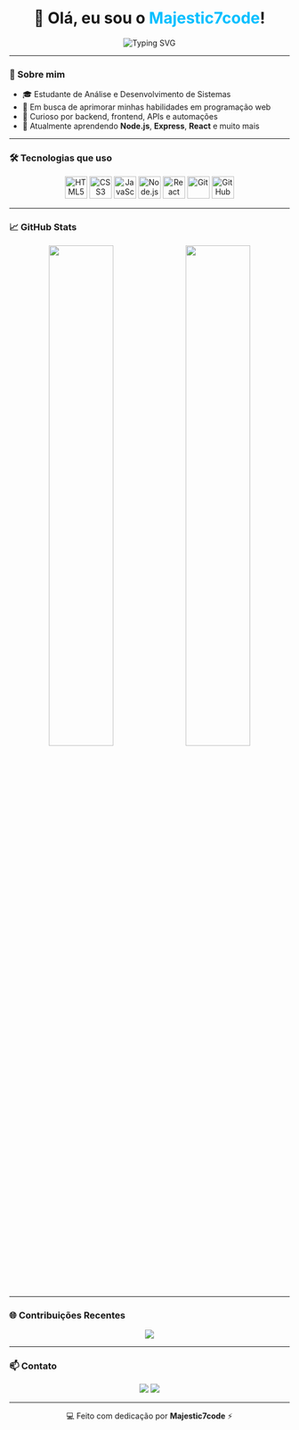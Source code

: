 <h1 align="center">👋 Olá, eu sou o <span style="color:#00BFFF">Majestic7code</span>!</h1>
<p align="center">
  <img src="https://readme-typing-svg.herokuapp.com?font=Fira+Code&weight=500&size=24&duration=3000&pause=1000&center=true&width=440&lines=Desenvolvedor+Fullstack;Amante+da+Tecnologia;Bem-vindo+ao+meu+GitHub!" alt="Typing SVG" />
</p>

---

### 🧠 Sobre mim
- 🎓 Estudante de Análise e Desenvolvimento de Sistemas  
- 🚀 Em busca de aprimorar minhas habilidades em programação web  
- 🧩 Curioso por backend, frontend, APIs e automações
- 🌱 Atualmente aprendendo **Node.js**, **Express**, **React** e muito mais

---

### 🛠️ Tecnologias que uso
<p align="center">
  <img src="https://cdn.jsdelivr.net/gh/devicons/devicon/icons/html5/html5-original.svg" height="40" alt="HTML5" />
  <img src="https://cdn.jsdelivr.net/gh/devicons/devicon/icons/css3/css3-original.svg" height="40" alt="CSS3" />
  <img src="https://cdn.jsdelivr.net/gh/devicons/devicon/icons/javascript/javascript-original.svg" height="40" alt="JavaScript" />
  <img src="https://cdn.jsdelivr.net/gh/devicons/devicon/icons/nodejs/nodejs-original.svg" height="40" alt="Node.js" />
  <img src="https://cdn.jsdelivr.net/gh/devicons/devicon/icons/react/react-original.svg" height="40" alt="React" />
  <img src="https://cdn.jsdelivr.net/gh/devicons/devicon/icons/git/git-original.svg" height="40" alt="Git" />
  <img src="https://cdn.jsdelivr.net/gh/devicons/devicon/icons/github/github-original.svg" height="40" alt="GitHub" />
</p>

---

### 📈 GitHub Stats

<p align="center">
  <img width="48%" src="https://github-readme-stats.vercel.app/api?username=Majestic7code&show_icons=true&theme=tokyonight&hide_title=false&hide_border=true" />
  <img width="48%" src="https://github-readme-streak-stats.herokuapp.com/?user=Majestic7code&theme=tokyonight&hide_border=true" />
</p>

---

### 🌐 Contribuições Recentes

<p align="center">
  <img src="https://github-readme-activity-graph.vercel.app/graph?username=Majestic7code&theme=tokyo-night&hide_border=true" />
</p>

---

### 📫 Contato
<p align="center">
  <a href="mailto:levipaivva@gmail.com"><img src="https://img.shields.io/badge/-Email-%23333?style=for-the-badge&logo=gmail&logoColor=white" /></a>
  <a href="https://www.linkedin.com/in/levi-paiva-93755019b/" target="_blank"><img src="https://img.shields.io/badge/-LinkedIn-blue?style=for-the-badge&logo=linkedin&logoColor=white" /></a>
</p>

---

<p align="center">
  💻 Feito com dedicação por <strong>Majestic7code</strong> ⚡
</p>
